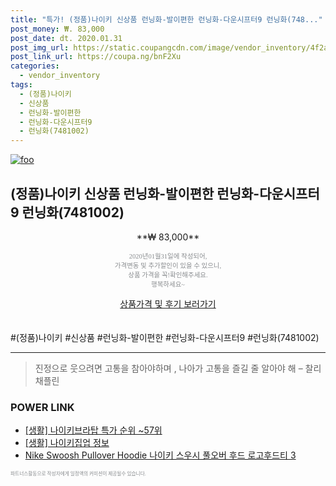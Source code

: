 ```yaml
--- 
title: "특가! (정품)나이키 신상품 런닝화-발이편한 런닝화-다운시프터9 런닝화(748..." 
post_money: ₩. 83,000 
post_date: dt. 2020.01.31 
post_img_url: https://static.coupangcdn.com/image/vendor_inventory/4f2a/2e8b6d12155a5887d004c2457b9243f71486f39eede32be25667821eda4b.jpg 
post_link_url: https://coupa.ng/bnF2Xu 
categories: 
  - vendor_inventory 
tags: 
  - (정품)나이키 
  - 신상품 
  - 런닝화-발이편한 
  - 런닝화-다운시프터9 
  - 런닝화(7481002) 
--- 
```

[![foo](https://static.coupangcdn.com/image/vendor_inventory/4f2a/2e8b6d12155a5887d004c2457b9243f71486f39eede32be25667821eda4b.jpg)](https://coupa.ng/bnF2Xu) 

## (정품)나이키 신상품 런닝화-발이편한 런닝화-다운시프터9 런닝화(7481002) 
<p style="text-align: center;">**₩ 83,000**</p> 
<p style="text-align: center;"><span style="color: #898c8f; font-family: Georgia,Times,serif; font-size: 0.75em;">2020년01월31일에 작성되어, <br>가격변동 및 추가할인이 있을 수 있으니,<br> 상품 가격을 꼭!확인해주세요.<br>행복하세요~</span> 
</p>	 
<div markdown="0" style="text-align: center;"><a href="https://coupa.ng/bnF2Xu" class="btn btn--success">상품가격 및 후기 보러가기</a></div> 
<br><br> 
  #(정품)나이키 #신상품 #런닝화-발이편한 #런닝화-다운시프터9 #런닝화(7481002) 
<hr> 

> 진정으로 웃으려면 고통을 참아야하며 , 나아가 고통을 즐길 줄 알아야 해 – 찰리 채플린 


### POWER LINK

* <a href="https://blog.naver.com/sakai111/221788339805" target="_blank"> [생활] 나이키브라탑 특가 순위 ~57위</a>
* <a href="https://blog.naver.com/fasyy4321/221763637993" target="_blank"> [생활] 나이키집업 정보 </a>
* <a href="https://blog.naver.com/santokki14/221786279518" target="_blank">Nike Swoosh Pullover Hoodie 나이키 스우시 풀오버 후드 로고후드티 3</a>

<span style="color: #898c8f; font-family: Georgia,Times,serif; font-size: 0.55em;">파트너스활동으로 작성자에게 일정액의 커미션이 제공될수 있습니다.</span> 
